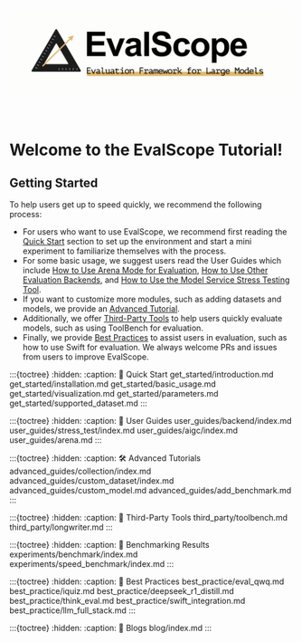 ![EvalScope Logo](_static/images/evalscope_logo.png)

<br>

# Welcome to the EvalScope Tutorial!

## Getting Started
To help users get up to speed quickly, we recommend the following process:
- For users who want to use EvalScope, we recommend first reading the [Quick Start](get_started/introduction.md) section to set up the environment and start a mini experiment to familiarize themselves with the process.
- For some basic usage, we suggest users read the User Guides which include [How to Use Arena Mode for Evaluation](user_guides/arena.md), [How to Use Other Evaluation Backends](user_guides/backend/index.md), and [How to Use the Model Service Stress Testing Tool](user_guides/stress_test/index.md).
- If you want to customize more modules, such as adding datasets and models, we provide an [Advanced Tutorial](advanced_guides/custom_dataset/index.md).
- Additionally, we offer [Third-Party Tools](third_party/toolbench.md) to help users quickly evaluate models, such as using ToolBench for evaluation.
- Finally, we provide [Best Practices](best_practice/swift_integration.md) to assist users in evaluation, such as how to use Swift for evaluation.
We always welcome PRs and issues from users to improve EvalScope.

:::{toctree}
:hidden:
:caption: 🚀 Quick Start
get_started/introduction.md
get_started/installation.md
get_started/basic_usage.md
get_started/visualization.md
get_started/parameters.md
get_started/supported_dataset.md
:::

:::{toctree}
:hidden:
:caption: 🔧 User Guides
user_guides/backend/index.md
user_guides/stress_test/index.md
user_guides/aigc/index.md
user_guides/arena.md
:::

:::{toctree}
:hidden:
:caption: 🛠️ Advanced Tutorials
advanced_guides/collection/index.md
advanced_guides/custom_dataset/index.md
advanced_guides/custom_model.md
advanced_guides/add_benchmark.md
:::

:::{toctree}
:hidden:
:caption: 🧰 Third-Party Tools
third_party/toolbench.md
third_party/longwriter.md
:::

:::{toctree}
:hidden:
:caption: 🧪 Benchmarking Results
experiments/benchmark/index.md
experiments/speed_benchmark/index.md
:::

:::{toctree}
:hidden:
:caption: 📖 Best Practices
best_practice/eval_qwq.md
best_practice/iquiz.md
best_practice/deepseek_r1_distill.md
best_practice/think_eval.md
best_practice/swift_integration.md
best_practice/llm_full_stack.md
:::

:::{toctree}
:hidden:
:caption: 🌟 Blogs
blog/index.md
:::
